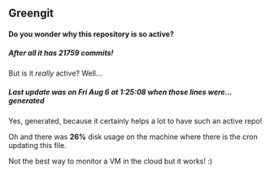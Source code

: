 ## Greengit

#### Do you wonder why this repository is so active?

##### After all it has 21759 commits!

But is it *really* active? Well...

##### Last update was on Fri Aug 6 at 1:25:08 when those lines were... generated

Yes, generated, because it certainly helps a lot to have such an active repo!

Oh and there was **26%** disk usage on the machine
where there is the cron updating this file.

Not the best way to monitor a VM in the cloud but it works! :)
